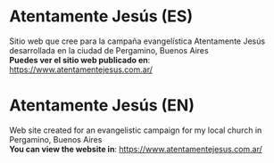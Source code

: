 ﻿# Atentamente Jesús (ES)
Sitio web que cree para la campaña evangelística Atentamente Jesús desarrollada en la ciudad de Pergamino, Buenos Aires <br>
**Puedes ver el sitio web publicado en**: https://www.atentamentejesus.com.ar/ 
# Atentamente Jesús (EN)
Web site created for an evangelistic campaign for my local church in Pergamino, Buenos Aires <br>
**You can view the website in**: https://www.atentamentejesus.com.ar/ 
